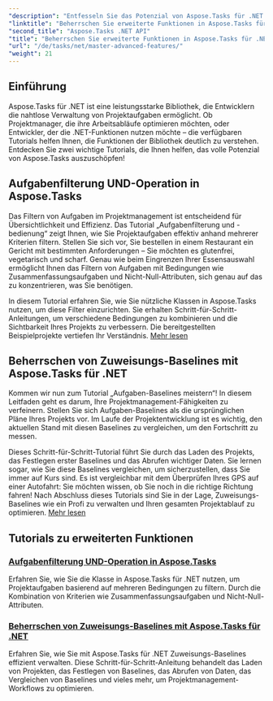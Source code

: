 ```yaml
---
"description": "Entfesseln Sie das Potenzial von Aspose.Tasks für .NET mit Tutorials zu Aufgabenfilterung, Zuweisungsbasislinien und erweiterten Funktionen für effektives Projektmanagement."
"linktitle": "Beherrschen Sie erweiterte Funktionen in Aspose.Tasks für .NET"
"second_title": "Aspose.Tasks .NET API"
"title": "Beherrschen Sie erweiterte Funktionen in Aspose.Tasks für .NET"
"url": "/de/tasks/net/master-advanced-features/"
"weight": 21
---
```


## Einführung

Aspose.Tasks für .NET ist eine leistungsstarke Bibliothek, die Entwicklern die nahtlose Verwaltung von Projektaufgaben ermöglicht. Ob Projektmanager, die ihre Arbeitsabläufe optimieren möchten, oder Entwickler, der die .NET-Funktionen nutzen möchte – die verfügbaren Tutorials helfen Ihnen, die Funktionen der Bibliothek deutlich zu verstehen. Entdecken Sie zwei wichtige Tutorials, die Ihnen helfen, das volle Potenzial von Aspose.Tasks auszuschöpfen!

## Aufgabenfilterung UND-Operation in Aspose.Tasks

Das Filtern von Aufgaben im Projektmanagement ist entscheidend für Übersichtlichkeit und Effizienz. Das Tutorial „Aufgabenfilterung und -bedienung“ zeigt Ihnen, wie Sie Projektaufgaben effektiv anhand mehrerer Kriterien filtern. Stellen Sie sich vor, Sie bestellen in einem Restaurant ein Gericht mit bestimmten Anforderungen – Sie möchten es glutenfrei, vegetarisch und scharf. Genau wie beim Eingrenzen Ihrer Essensauswahl ermöglicht Ihnen das Filtern von Aufgaben mit Bedingungen wie Zusammenfassungsaufgaben und Nicht-Null-Attributen, sich genau auf das zu konzentrieren, was Sie benötigen.

In diesem Tutorial erfahren Sie, wie Sie nützliche Klassen in Aspose.Tasks nutzen, um diese Filter einzurichten. Sie erhalten Schritt-für-Schritt-Anleitungen, um verschiedene Bedingungen zu kombinieren und die Sichtbarkeit Ihres Projekts zu verbessern. Die bereitgestellten Beispielprojekte vertiefen Ihr Verständnis. [Mehr lesen](./task-filtering-and-operation/)

## Beherrschen von Zuweisungs-Baselines mit Aspose.Tasks für .NET

Kommen wir nun zum Tutorial „Aufgaben-Baselines meistern“! In diesem Leitfaden geht es darum, Ihre Projektmanagement-Fähigkeiten zu verfeinern. Stellen Sie sich Aufgaben-Baselines als die ursprünglichen Pläne Ihres Projekts vor. Im Laufe der Projektentwicklung ist es wichtig, den aktuellen Stand mit diesen Baselines zu vergleichen, um den Fortschritt zu messen.

Dieses Schritt-für-Schritt-Tutorial führt Sie durch das Laden des Projekts, das Festlegen erster Baselines und das Abrufen wichtiger Daten. Sie lernen sogar, wie Sie diese Baselines vergleichen, um sicherzustellen, dass Sie immer auf Kurs sind. Es ist vergleichbar mit dem Überprüfen Ihres GPS auf einer Autofahrt: Sie möchten wissen, ob Sie noch in die richtige Richtung fahren! Nach Abschluss dieses Tutorials sind Sie in der Lage, Zuweisungs-Baselines wie ein Profi zu verwalten und Ihren gesamten Projektablauf zu optimieren. [Mehr lesen](./mastering-assignment-baseline/)

## Tutorials zu erweiterten Funktionen
### [Aufgabenfilterung UND-Operation in Aspose.Tasks](./task-filtering-and-operation/)
Erfahren Sie, wie Sie die Klasse in Aspose.Tasks für .NET nutzen, um Projektaufgaben basierend auf mehreren Bedingungen zu filtern. Durch die Kombination von Kriterien wie Zusammenfassungsaufgaben und Nicht-Null-Attributen.
### [Beherrschen von Zuweisungs-Baselines mit Aspose.Tasks für .NET](./mastering-assignment-baseline/)
Erfahren Sie, wie Sie mit Aspose.Tasks für .NET Zuweisungs-Baselines effizient verwalten. Diese Schritt-für-Schritt-Anleitung behandelt das Laden von Projekten, das Festlegen von Baselines, das Abrufen von Daten, das Vergleichen von Baselines und vieles mehr, um Projektmanagement-Workflows zu optimieren.